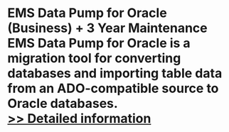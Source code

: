 # EMS Data Pump for Oracle (Business) + 3 Year Maintenance<br />EMS Data Pump for Oracle is a migration tool for converting databases and importing table data from an ADO-compatible source to Oracle databases.<br />[>> Detailed information](https://secure.shareit.com/shareit/product.html?productid=300295374&affiliateid=200057808)
